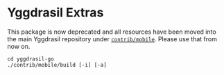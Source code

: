 # Yggdrasil Extras

This package is now deprecated and all resources have been moved into the main Yggdrasil repository under [`contrib/mobile`](https://github.com/yggdrasil-network/yggdrasil-go/tree/develop/contrib/mobile). Please use that from now on.

```
cd yggdrasil-go
./contrib/mobile/build [-i] [-a]
```